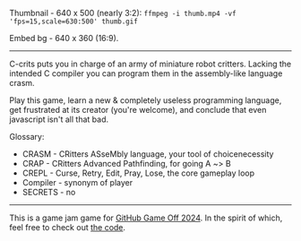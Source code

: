 Thumbnail - 640 x 500 (nearly 3:2): `ffmpeg -i thumb.mp4 -vf 'fps=15,scale=630:500' thumb.gif`

Embed bg - 640 x 360 (16:9).

---

C-crits puts you in charge of an army of miniature robot critters. Lacking the intended C compiler you can program them in the assembly-like language crasm.

Play this game, learn a new & completely useless programming language, get frustrated at its creator (you're welcome), and conclude that even javascript isn't all that bad.

Glossary:

- CRASM - CRitters ASseMbly language, your tool of choicenecessity
- CRAP - CRitters Advanced Pathfinding, for going A ~> B
- CREPL - Curse, Retry, Edit, Pray, Lose, the core gameplay loop
- Compiler - synonym of player
- SECRETS - no

---

This is a game jam game for [GitHub Game Off 2024](https://itch.io/jam/game-off-2024). In the spirit of which, feel free to check out [the code](https://github.com/DouglasOrr/C-crits).
